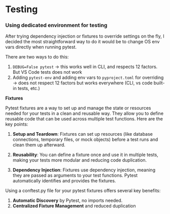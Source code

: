 # Testing

### Using dedicated environment for testing

After trying dependency injection or fixtures to override settings on the fly, I decided the most straightforward way to do it would be to change OS env vars directly when running pytest.

There are two ways to do this:

1. `DEBUG=False pytest` -> this works well in CLI, and respects 12 factors. But VS Code tests does not work
2. Adding `pytest-env` and adding env vars to `pyproject.toml` for overriding -> does not respect 12 factors but works everywhere (CLI, vs code built-in tests, etc.)

**Fixtures**

Pytest fixtures are a way to set up and manage the state or resources needed for your tests in a clean and reusable way. They allow you to define reusable code that can be used across multiple test functions. Here are the key points:

1. **Setup and Teardown**: Fixtures can set up resources (like database connections, temporary files, or mock objects) before a test runs and clean them up afterward.

2. **Reusability**: You can define a fixture once and use it in multiple tests, making your tests more modular and reducing code duplication.
   
3. **Dependency Injection**: Fixtures use dependency injection, meaning they are passed as arguments to your test functions. Pytest automatically identifies and provides the fixtures.

Using a conftest.py file for your pytest fixtures offers several key benefits:

1. **Automatic Discovery** by Pytest, no imports needed.
2. **Centralized Fixture Management** and reduced duplication
